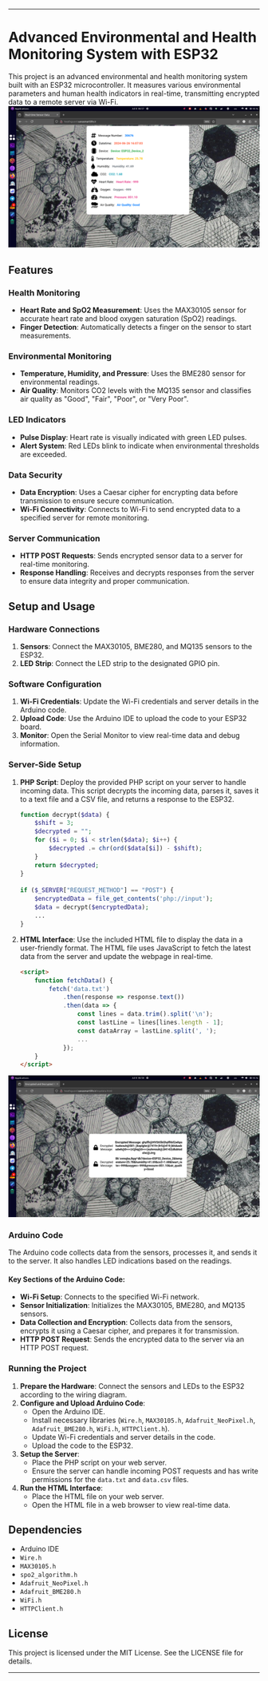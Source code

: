
---

# Advanced Environmental and Health Monitoring System with ESP32

This project is an advanced environmental and health monitoring system built with an ESP32 microcontroller. It measures various environmental parameters and human health indicators in real-time, transmitting encrypted data to a remote server via Wi-Fi.
![ESP32 Monitoring System](images/dashboard.png)
## Features

### Health Monitoring
- **Heart Rate and SpO2 Measurement**: Uses the MAX30105 sensor for accurate heart rate and blood oxygen saturation (SpO2) readings.
- **Finger Detection**: Automatically detects a finger on the sensor to start measurements.

### Environmental Monitoring
- **Temperature, Humidity, and Pressure**: Uses the BME280 sensor for environmental readings.
- **Air Quality**: Monitors CO2 levels with the MQ135 sensor and classifies air quality as "Good", "Fair", "Poor", or "Very Poor".

### LED Indicators
- **Pulse Display**: Heart rate is visually indicated with green LED pulses.
- **Alert System**: Red LEDs blink to indicate when environmental thresholds are exceeded.

### Data Security
- **Data Encryption**: Uses a Caesar cipher for encrypting data before transmission to ensure secure communication.
- **Wi-Fi Connectivity**: Connects to Wi-Fi to send encrypted data to a specified server for remote monitoring.

### Server Communication
- **HTTP POST Requests**: Sends encrypted sensor data to a server for real-time monitoring.
- **Response Handling**: Receives and decrypts responses from the server to ensure data integrity and proper communication.

## Setup and Usage

### Hardware Connections
1. **Sensors**: Connect the MAX30105, BME280, and MQ135 sensors to the ESP32.
2. **LED Strip**: Connect the LED strip to the designated GPIO pin.

### Software Configuration
1. **Wi-Fi Credentials**: Update the Wi-Fi credentials and server details in the Arduino code.
2. **Upload Code**: Use the Arduino IDE to upload the code to your ESP32 board.
3. **Monitor**: Open the Serial Monitor to view real-time data and debug information.

### Server-Side Setup
1. **PHP Script**: Deploy the provided PHP script on your server to handle incoming data. This script decrypts the incoming data, parses it, saves it to a text file and a CSV file, and returns a response to the ESP32.
   ```php
   function decrypt($data) {
       $shift = 3; 
       $decrypted = "";
       for ($i = 0; $i < strlen($data); $i++) {
           $decrypted .= chr(ord($data[$i]) - $shift);
       }
       return $decrypted;
   }

   if ($_SERVER["REQUEST_METHOD"] == "POST") {
       $encryptedData = file_get_contents('php://input');
       $data = decrypt($encryptedData);
       ...
   }
   ```
   
2. **HTML Interface**: Use the included HTML file to display the data in a user-friendly format. The HTML file uses JavaScript to fetch the latest data from the server and update the webpage in real-time.
   ```html
   <script>
       function fetchData() {
           fetch('data.txt')
               .then(response => response.text())
               .then(data => {
                   const lines = data.trim().split('\n');
                   const lastLine = lines[lines.length - 1];
                   const dataArray = lastLine.split(', ');
                   ...
               });
       }
   </script>
   ```
![ESP32 Monitoring System](images/encrypt-data.png)
### Arduino Code

The Arduino code collects data from the sensors, processes it, and sends it to the server. It also handles LED indications based on the readings. 

#### Key Sections of the Arduino Code:
- **Wi-Fi Setup**: Connects to the specified Wi-Fi network.
- **Sensor Initialization**: Initializes the MAX30105, BME280, and MQ135 sensors.
- **Data Collection and Encryption**: Collects data from the sensors, encrypts it using a Caesar cipher, and prepares it for transmission.
- **HTTP POST Request**: Sends the encrypted data to the server via an HTTP POST request.

### Running the Project

1. **Prepare the Hardware**: Connect the sensors and LEDs to the ESP32 according to the wiring diagram.
2. **Configure and Upload Arduino Code**:
   - Open the Arduino IDE.
   - Install necessary libraries (`Wire.h`, `MAX30105.h`, `Adafruit_NeoPixel.h`, `Adafruit_BME280.h`, `WiFi.h`, `HTTPClient.h`).
   - Update Wi-Fi credentials and server details in the code.
   - Upload the code to the ESP32.
3. **Setup the Server**:
   - Place the PHP script on your web server.
   - Ensure the server can handle incoming POST requests and has write permissions for the `data.txt` and `data.csv` files.
4. **Run the HTML Interface**:
   - Place the HTML file on your web server.
   - Open the HTML file in a web browser to view real-time data.

## Dependencies

- Arduino IDE
- `Wire.h`
- `MAX30105.h`
- `spo2_algorithm.h`
- `Adafruit_NeoPixel.h`
- `Adafruit_BME280.h`
- `WiFi.h`
- `HTTPClient.h`

## License

This project is licensed under the MIT License. See the LICENSE file for details.

---

